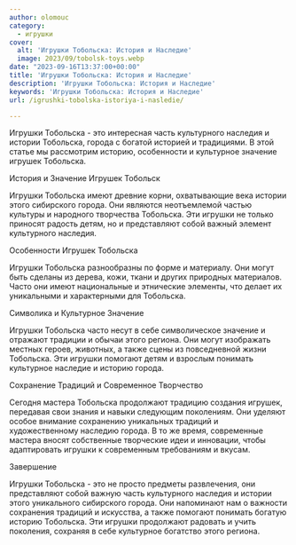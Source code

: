 ```yaml
---
author: olomouc
category:
  - игрушки
cover:
  alt: 'Игрушки Тобольска: История и Наследие'
  image: 2023/09/tobolsk-toys.webp
date: "2023-09-16T13:37:00+00:00"
title: 'Игрушки Тобольска: История и Наследие'
description: 'Игрушки Тобольска: История и Наследие'
keywords: 'Игрушки Тобольска: История и Наследие'
url: /igrushki-tobolska-istoriya-i-nasledie/

---
```

Игрушки Тобольска \- это интересная часть культурного наследия и истории Тобольска, города с богатой историей и традициями. В этой статье мы рассмотрим историю, особенности и культурное значение игрушек Тобольска.

История и Значение Игрушек Тобольск

Игрушки Тобольска имеют древние корни, охватывающие века истории этого сибирского города. Они являются неотъемлемой частью культуры и народного творчества Тобольска. Эти игрушки не только приносят радость детям, но и представляют собой важный элемент культурного наследия.

Особенности Игрушек Тобольска

Игрушки Тобольска разнообразны по форме и материалу. Они могут быть сделаны из дерева, кожи, ткани и других природных материалов. Часто они имеют национальные и этнические элементы, что делает их уникальными и характерными для Тобольска.

Символика и Культурное Значение

Игрушки Тобольска часто несут в себе символическое значение и отражают традиции и обычаи этого региона. Они могут изображать местных героев, животных, а также сцены из повседневной жизни Тобольска. Эти игрушки помогают детям и взрослым понимать культурное наследие и историю города.

Сохранение Традиций и Современное Творчество

Сегодня мастера Тобольска продолжают традицию создания игрушек, передавая свои знания и навыки следующим поколениям. Они уделяют особое внимание сохранению уникальных традиций и художественному наследию города. В то же время, современные мастера вносят собственные творческие идеи и инновации, чтобы адаптировать игрушки к современным требованиям и вкусам.

Завершение

Игрушки Тобольска \- это не просто предметы развлечения, они представляют собой важную часть культурного наследия и истории этого уникального сибирского города. Они напоминают нам о важности сохранения традиций и искусства, а также помогают понимать богатую историю Тобольска. Эти игрушки продолжают радовать и учить поколения, сохраняя в себе культурное богатство этого региона.
